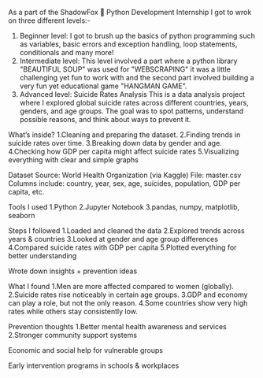 As a part of the ShadowFox 🦊 Python Development Internship I got to wrok on three different levels:-
1. Beginner level: I got to brush up the basics of python programming such as variables, basic errors and exception handling, loop statements, conditionals and many more!
2. Intermediate level: This level involved a part where a python library "BEAUTIFUL SOUP"  was used for "WEBSCRAPING" it was a little challenging yet fun to work with and the second part involved building a very fun yet educational game "HANGMAN GAME".
3. Advanced level: Suicide Rates Analysis
This is a data analysis project where I explored global suicide rates across different countries, years, genders, and age groups. The goal was to spot patterns, understand possible reasons, and think about ways to prevent it.

What’s inside?
1.Cleaning and preparing the dataset.
2.Finding trends in suicide rates over time.
3.Breaking down data by gender and age.
4.Checking how GDP per capita might affect suicide rates
5.Visualizing everything with clear and simple graphs

Dataset
Source: World Health Organization (via Kaggle)
File: master.csv
Columns include: country, year, sex, age, suicides, population, GDP per capita, etc.

Tools I used
1.Python 
2.Jupyter Notebook
3.pandas, numpy, matplotlib, seaborn

Steps I followed
1.Loaded and cleaned the data
2.Explored trends across years & countries
3.Looked at gender and age group differences
4.Compared suicide rates with GDP per capita
5.Plotted everything for better understanding

Wrote down insights + prevention ideas

What I found
1.Men are more affected compared to women (globally).
2.Suicide rates rise noticeably in certain age groups.
3.GDP and economy can play a role, but not the only reason.
4.Some countries show very high rates while others stay consistently low.

Prevention thoughts
1.Better mental health awareness and services
2.Stronger community support systems

Economic and social help for vulnerable groups

Early intervention programs in schools & workplaces
